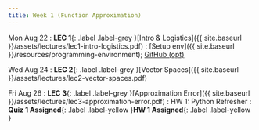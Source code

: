 ```yaml
---
title: Week 1 (Function Approximation)
---
```


Mon Aug 22
: **LEC 1**{: .label .label-grey }[Intro & Logistics]({{ site.baseurl }}/assets/lectures/lec1-intro-logistics.pdf)
    : [Setup env]({{ site.baseurl }}/resources/programming-environment); [GitHub (opt)](https://classroom.github.com/a/_UB9rUFu)

Wed Aug 24
: **LEC 2**{: .label .label-grey }[Vector Spaces]({{ site.baseurl }}/assets/lectures/lec2-vector-spaces.pdf)

Fri Aug 26
: **LEC 3**{: .label .label-grey }[Approximation Error]({{ site.baseurl }}/assets/lectures/lec3-approximation-error.pdf)
    : HW 1: Python Refresher
: **Quiz 1 Assigned**{: .label .label-yellow }**HW 1 Assigned**{: .label .label-yellow }